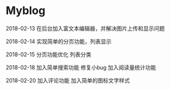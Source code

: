 # Myblog
2018-02-13
在后台加入富文本编辑器，并解决图片上传和显示问题

2018-02-14
实现简单的分页功能，列表显示

2018-02-15
分页功能优化
列表分类

2018-02-18
加入简单搜索功能
修复小bug
加入阅读量统计功能

2018-02-20
加入评论功能
加入简单的图标文字样式

